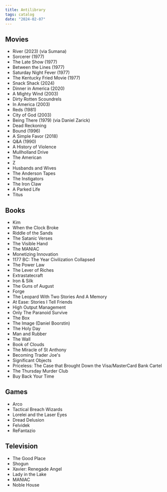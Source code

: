 ```yaml
---
title: Antilibrary
tags: catalog
date: "2024-02-07"
---
```


## Movies

- River (2023) (via Sumana)
- Sorcerer (1977)
- The Late Show (1977)
- Between the Lines (1977)
- Saturday Night Fever (1977)
- The Kentucky Fried Movie (1977)
- Snack Shack (2024)
- Dinner in America (2020)
- A Mighty Wind (2003)
- Dirty Rotten Scoundrels
- In America (2003)
- Reds (1981)
- City of God (2003)
- Being There (1979) (via Daniel Zarick)
- Dead Reckoning
- Bound (1996)
- A Simple Favor (2018)
- Q&A (1990)
- A History of Violence
- Mullholland Drive
- The American
- Z
- Husbands and Wives
- The Anderson Tapes
- The Instigators
- The Iron Claw
- A Parked Life
- Titus

## Books

- Kim
- When the Clock Broke
- Riddle of the Sands
- The Satanic Verses
- The Visible Hand
- The MANIAC
- Monetizing Innovation
- 1177 BC: The Year Civilization Collapsed
- The Power Law
- The Lever of Riches
- Extrastatecraft
- Iron & Silk
- The Guns of August
- Forge
- The Leopard With Two Stories And A Memory
- At Ease: Stories I Tell Friends
- High Output Management
- Only The Paranoid Survive
- The Box
- The Image (Daniel Boorstin)
- The Holy Day
- Man and Rubber
- The Wall
- Book of Clouds
- The Miracle of St Anthony
- Becoming Trader Joe's
- Significant Objects
- Priceless: The Case that Brought Down the Visa/MasterCard Bank Cartel
- The Thursday Murder Club
- Buy Back Your Time

## Games

- Arco
- Tactical Breach Wizards
- Lorelei and the Laser Eyes
- Dread Delusion
- Felvidek
- ReFantazio

## Television

- The Good Place
- Shogun
- Xavier: Renegade Angel
- Lady in the Lake
- MANIAC
- Noble House
